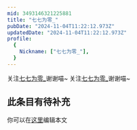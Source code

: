 ```yaml
---
mid: 3493146321225881
title: "七七为零_"
pubDate: "2024-11-04T11:22:12.973Z"
updatedDate: "2024-11-04T11:22:12.973Z"
profile:
  {
    Nickname: ["七七为零_"],
  }
---
```


关注[七七为零_](https://space.bilibili.com/3493146321225881)谢谢喵~ 关注[七七为零_](https://space.bilibili.com/3493146321225881)谢谢喵~

## 此条目有待补充
你可以在[这里](https://github.com/Yuhanawa/VTuber.ICU-Content/edit/master/v/七七为零_/index.md)编辑本文
